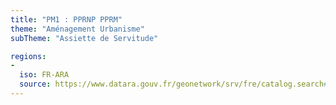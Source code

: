 ```yaml
---
title: "PM1 : PPRNP PPRM"
theme: "Aménagement Urbanisme"
subTheme: "Assiette de Servitude"

regions:
-
  iso: FR-ARA
  source: https://www.datara.gouv.fr/geonetwork/srv/fre/catalog.search#/search?resultType=details&sortBy=relevance&from=1&to=20&fast=index&_content_type=json&any=PM1 : PPRNP PPRM
---
```


